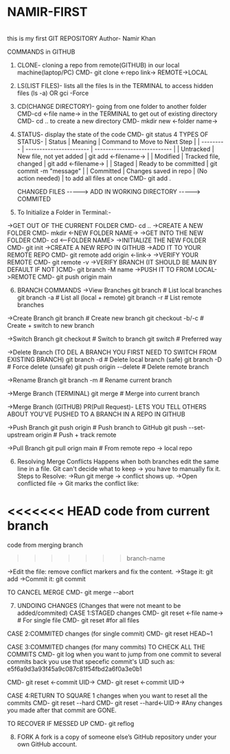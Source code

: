 # NAMIR-FIRST
<br>
this is my first GIT REPOSITORY 
Author- Namir Khan

COMMANDS in GITHUB
1)  CLONE- cloning a repo from remote(GITHUB) in our local machine(laptop/PC)
    CMD- git clone <-repo link-> REMOTE->LOCAL

2)  LS(LIST FILES)- lists all the files 
    ls in the TERMINAL to access hidden files (ls -a) OR gci -Force
  
3)    CD(CHANGE DIRECTORY)- going from one folder to another folder CMD-cd <-file name-> in the TERMINAL
      to get out of existing directory CMD- cd ..
      to create a new directory CMD- mkdir new <-folder name->  

4)  STATUS- display the state of the code
    CMD- git status
    4 TYPES OF STATUS- 
    | Status    | Meaning                 | Command to Move to Next Step |
    | --------- | ----------------------- | ---------------------------- |
    | Untracked | New file, not yet added |  git add <-filename->        | 
    | Modified  | Tracked file, changed   |  git add <-filename->        |
    | Staged    | Ready to be committed   |  git commit -m "message"     |
    | Committed | Changes saved in repo   | (No action needed)           |
    to add all files at once CMD- git add .

    CHANGED FILES -----> ADD IN WORKING DIRECTORY -----> COMMITED


5) To Initialize a Folder in Terminal:-

->GET OUT OF THE CURRENT FOLDER CMD- cd ..
->CREATE A NEW FOLDER CMD- mkdir <-NEW FOLDER NAME->
->GET INTO THE NEW FOLDER CMD- cd <--FOLDER NAME>
->INITIALIZE THE NEW FOLDER CMD- git init
->CREATE A NEW REPO IN GITHUB
->ADD IT TO YOUR REMOTE REPO CMD- git remote add origin <-link->
->VERIFY YOUR REMOTE CMD- git remote -v
->VERIFY BRANCH (IT SHOULD BE MAIN BY DEFAULT IF NOT )CMD- git branch -M name 
->PUSH IT TO FROM LOCAL->REMOTE CMD- git push origin main
 
6) BRANCH COMMANDS
->View Branches
git branch                                      # List local branches        
git branch -a                                   # List all (local + remote)
git branch -r                                   # List remote branches

->Create Branch
git branch <branch-name>                        # Create new branch
git checkout -b/-c <branch-name>                # Create + switch to new branch

->Switch Branch
git checkout <branch-name>                      # Switch to branch
git switch <branch-name>                        # Preferred way

->Delete Branch (TO DEL A BRANCH YOU FIRST NEED TO SWITCH FROM EXISTING BRANCH)
git branch -d <branch-name>                     # Delete local branch (safe)
git branch -D <branch-name>                     # Force delete (unsafe)
git push origin --delete <branch>               # Delete remote branch

->Rename Branch
git branch -m <new-name>                        # Rename current branch

->Merge Branch (TERMINAL)
git merge <branch-name>                         # Merge into current branch

->Merge Branch (GITHUB)
PR(Pull Request)- LETS YOU TELL OTHERS ABOUT YOU'VE PUSHED TO A BRANCH IN A REPO IN GITHUB 

->Push Branch
git push origin <branch-name>                   # Push branch to GitHub
git push --set-upstream origin <branch-name>    # Push + track remote

->Pull Branch 
git pull orign main                             # From remote repo -> local repo

6) Resolving Merge Conflicts
Happens when both branches edit the same line in a file. Git can't decide what to keep → you have to manually fix it.
Steps to Resolve:
->Run git merge <branch> → conflict shows up.
->Open conflicted file → Git marks the conflict like:

<<<<<<< HEAD
code from current branch
=======
code from merging branch
>>>>>>> branch-name

->Edit the file: remove conflict markers and fix the content.
->Stage it: git add <file>
->Commit it: git commit

TO CANCEL MERGE CMD- git merge --abort

7) UNDOING CHANGES (Changes that were not meant to be added/commited)
CASE 1:STAGED changes
CMD- git reset <-file name->                    # For single file
CMD- git reset                                  #for all files  

CASE 2:COMMITED changes (for single commit)
CMD- git reset HEAD~1

CASE 3:COMMITED changes (for many commits)
TO CHECK ALL THE COMMITS CMD- git log
when you want to jump from one commit to several commits back you use that specefic commit's UID such as: e5f6a9d3a93f45a9c087c81f54fbd2a6f0a3e0b1

CMD- git reset <-commit UID->
CMD- git reset <-commit UID-> 

CASE 4:RETURN TO SQUARE 1 changes
when you want to reset all the commits 
CMD- git reset --hard
CMD- git reset --hard<-UID->                    #Any changes you made after that commit are GONE.

TO RECOVER IF MESSED UP
CMD- git reflog

8) FORK
A fork is a copy of someone else’s GitHub repository under your own GitHub account.





